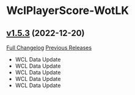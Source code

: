 # WclPlayerScore-WotLK

## [v1.5.3](https://github.com/icaca/WclPlayerScore/tree/v1.5.3) (2022-12-20)
[Full Changelog](https://github.com/icaca/WclPlayerScore/commits/v1.5.3) [Previous Releases](https://github.com/icaca/WclPlayerScore/releases)

- WCL Data Update  
- WCL Data Update  
- WCL Data Update  
- WCL Data Update  
- WCL Data Update  
